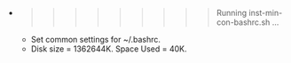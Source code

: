 * >>>>>>>>> Running inst-min-con-bashrc.sh ...
  * Set common settings for ~/.bashrc.
  * Disk size = 1362644K. Space Used = 40K.
